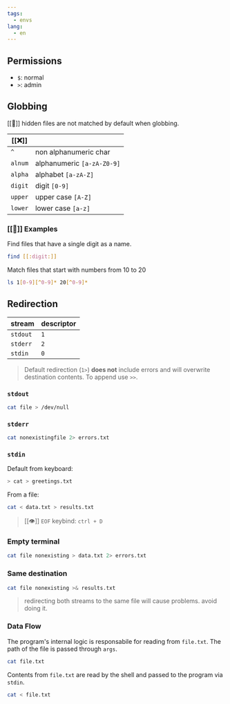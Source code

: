 ```yaml
---
tags:
  - envs
lang:
  - en
---
```


## Permissions

- `$`: normal
- `>`: admin

## Globbing

[[🚨]] hidden files are not matched by default when globbing.

| \[\[:x:]] |                            |
| --------- | -------------------------- |
| `^`       | non alphanumeric char      |
| `alnum`   | alphanumeric `[a-zA-Z0-9]` |
| `alpha`   | alphabet `[a-zA-Z]`        |
| `digit`   | digit `[0-9]`              |
| `upper`   | upper case `[A-Z]`         |
| `lower`   | lower case `[a-z]`         |

### [[🔎]] Examples

Find files that have a single digit as a name.

```bash
find [[:digit:]]
```

Match files that start with numbers from 10 to 20

```bash
ls 1[0-9][^0-9]* 20[^0-9]*
```

## Redirection

| stream   | descriptor |
| -------- | ---------- |
| `stdout` | `1`        |
| `stderr` | `2`        |
| `stdin`  | `0`        |

>Default redirection (`1>`) **does not** include errors and will overwrite destination contents. To append use `>>`.

### `stdout`

```bash
cat file > /dev/null
```

### `stderr`

```bash
cat nonexistingfile 2> errors.txt
```

### `stdin`

Default from keyboard:

```bash
> cat > greetings.txt
```

From a file:

```bash
cat < data.txt > results.txt
```

> [[👁️]] `EOF` keybind: `ctrl + D`

### Empty terminal

```bash
cat file nonexisting > data.txt 2> errors.txt
```

### Same destination

```bash
cat file nonexisting >& results.txt
```

> redirecting both streams to the same file will cause problems. avoid doing it.

### Data Flow

The program's internal logic is responsabile for reading from `file.txt`. The path of the file is passed through `args`.

```bash
cat file.txt
```

Contents from `file.txt` are read by the shell and passed to the program via `stdin`.

```bash
cat < file.txt
```